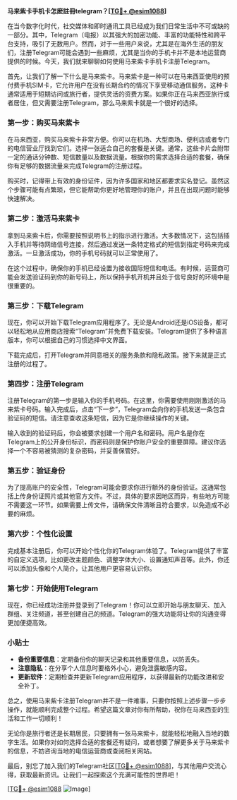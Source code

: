 **马来紫卡手机卡怎麽註冊telegram？[[TG💪+ @esim1088](https://t.me/s/esim1088)]**

在当今数字化时代，社交媒体和即时通讯工具已经成为我们日常生活中不可或缺的一部分。其中，Telegram（电报）以其强大的加密功能、丰富的功能特性和跨平台支持，吸引了无数用户。然而，对于一些用户来说，尤其是在海外生活的朋友们，注册Telegram可能会遇到一些麻烦，尤其是当你的手机卡并不是本地运营商提供的时候。今天，我们就来聊聊如何使用马来紫卡手机卡注册Telegram。

首先，让我们了解一下什么是马来紫卡。马来紫卡是一种可以在马来西亚使用的预付费手机SIM卡，它允许用户在没有长期合约的情况下享受移动通信服务。这种卡通常适用于短期访问或旅行者，提供灵活的资费方案。如果你正在马来西亚旅行或者居住，但又需要注册Telegram，那么马来紫卡就是一个很好的选择。

### **第一步：购买马来紫卡**

在马来西亚，购买马来紫卡非常方便。你可以在机场、大型商场、便利店或者专门的电信营业厅找到它们。选择一张适合自己的套餐是关键。通常，这些卡片会附带一定的通话分钟数、短信数量以及数据流量。根据你的需求选择合适的套餐，确保你有足够的数据流量来完成Telegram的注册过程。

购买时，记得带上有效的身份证件，因为许多国家和地区都要求实名登记。虽然这个步骤可能有点繁琐，但它能帮助你更好地管理你的账户，并且在出现问题时能够快速解决。

### **第二步：激活马来紫卡**

拿到马来紫卡后，你需要按照说明书上的指示进行激活。大多数情况下，这包括插入手机并等待网络信号连接，然后通过发送一条特定格式的短信到指定号码来完成激活。一旦激活成功，你的手机号码就可以正常使用了。

在这个过程中，确保你的手机已经设置为接收国际短信和电话。有时候，运营商可能会发送验证码到你的新号码上，所以保持手机开机并且处于信号良好的环境中是很重要的。

### **第三步：下载Telegram**

现在，你可以开始下载Telegram应用程序了。无论是Android还是iOS设备，都可以轻松地从应用商店搜索“Telegram”并免费下载安装。Telegram提供了多种语言版本，你可以根据自己的习惯选择中文界面。

下载完成后，打开Telegram并同意相关的服务条款和隐私政策。接下来就是正式注册的过程了。

### **第四步：注册Telegram**

注册Telegram的第一步是输入你的手机号码。在这里，你需要使用刚刚激活的马来紫卡号码。输入完成后，点击“下一步”，Telegram会向你的手机发送一条包含验证码的短信。请注意查收这条短信，因为它是你继续操作的关键。

输入收到的验证码后，你会被要求创建一个用户名和密码。用户名是你在Telegram上的公开身份标识，而密码则是保护你账户安全的重要屏障。建议你选择一个不容易被猜测的复杂密码，并妥善保管好。

### **第五步：验证身份**

为了提高账户的安全性，Telegram可能会要求你进行额外的身份验证。这通常包括上传身份证照片或其他官方文件。不过，具体的要求因地区而异，有些地方可能不需要这一环节。如果需要上传文件，请确保文件清晰且符合要求，以免造成不必要的麻烦。

### **第六步：个性化设置**

完成基本注册后，你可以开始个性化你的Telegram体验了。Telegram提供了丰富的自定义选项，比如更改主题颜色、调整字体大小、设置通知声音等。此外，你还可以添加头像和个人简介，让其他用户更容易认识你。

### **第七步：开始使用Telegram**

现在，你已经成功注册并登录到了Telegram！你可以立即开始与朋友聊天、加入群组、关注频道，甚至创建自己的频道。Telegram的强大功能将让你的沟通变得更加便捷高效。

### **小贴士**

- **备份重要信息**：定期备份你的聊天记录和其他重要信息，以防丢失。
- **注意隐私**：在分享个人信息时要格外小心，避免泄露敏感内容。
- **更新软件**：定期检查并更新Telegram应用程序，以获得最新的功能改进和安全补丁。

总之，使用马来紫卡注册Telegram并不是一件难事，只要你按照上述步骤一步步操作，就能顺利完成整个过程。希望这篇文章对你有所帮助，祝你在马来西亚的生活和工作一切顺利！

无论你是旅行者还是长期居民，只要拥有一张马来紫卡，就能轻松地融入当地的数字生活。如果你对如何选择合适的套餐还有疑问，或者想要了解更多关于马来紫卡的信息，不妨咨询当地的电信运营商或查阅相关网站。

最后，别忘了加入我们的Telegram社区[[TG💪+ @esim1088](https://t.me/s/esim1088)]，与其他用户交流心得，获取最新资讯。让我们一起探索这个充满可能性的世界吧！

[[TG💪+ @esim1088](https://t.me/s/esim1088) ![Image](https://i.postimg.cc/4NQfJmqS/Snipaste-2025-05-13-00-14-12.png)]